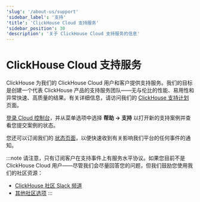 ```yaml
---
'slug': '/about-us/support'
'sidebar_label': '支持'
'title': 'ClickHouse Cloud 支持服务'
'sidebar_position': 30
'description': '关于 ClickHouse Cloud 支持服务的信息'
---
```



# ClickHouse Cloud 支持服务

ClickHouse 为我们的 ClickHouse Cloud 用户和客户提供支持服务。我们的目标是创建一个代表 ClickHouse 产品的支持服务团队——无与伦比的性能、易用性和异常快速、高质量的结果。有关详细信息，请访问我们的 [ClickHouse 支持计划](https://clickhouse.com/support/program/) 页面。

[登录 Cloud 控制台](https://console.clickhouse.cloud/support)，并从菜单选项中选择 **帮助 -> 支持** 以打开新的支持案例并查看您提交案例的状态。

您还可以订阅我们的 [状态页面](https://status.clickhouse.com)，以便快速收到有关影响我们平台的任何事件的通知。

:::note
请注意，只有订阅客户在支持事件上有服务水平协议。如果您目前不是 ClickHouse Cloud 用户——尽管我们会尽量回答您的问题，但我们鼓励您使用我们的社区资源：

- [ClickHouse 社区 Slack 频道](https://clickhouse.com/slack)
- [其他社区选项](https://github.com/ClickHouse/ClickHouse/blob/master/README.md#useful-links)
:::

